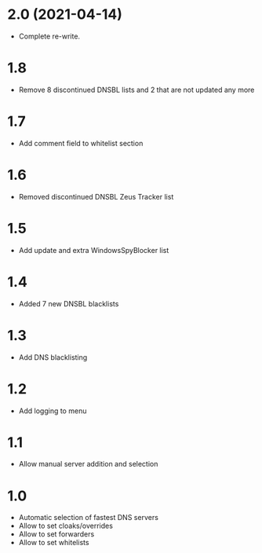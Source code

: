 # 2.0 (2021-04-14)

* Complete re-write.

# 1.8

* Remove 8 discontinued DNSBL lists and 2 that are not updated any more

# 1.7

* Add comment field to whitelist section

# 1.6

* Removed discontinued DNSBL Zeus Tracker list

# 1.5

* Add update and extra WindowsSpyBlocker list

# 1.4

* Added 7 new DNSBL blacklists

# 1.3

* Add DNS blacklisting

# 1.2

* Add logging to menu

# 1.1

* Allow manual server addition and selection

# 1.0

* Automatic selection of fastest DNS servers
* Allow to set cloaks/overrides
* Allow to set forwarders
* Allow to set whitelists
